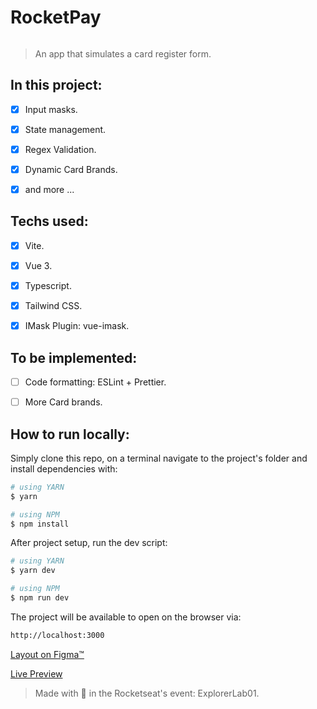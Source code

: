 # RocketPay

<p align="center"><img src="https://raw.githubusercontent.com/xSallus/explorer-lab-01-rocketpay/main/public/banner.png" alt="" /></p>

> An app that simulates a card register form.

## In this project:

- [x] Input masks.

- [x] State management.

- [x] Regex Validation.

- [x] Dynamic Card Brands.

- [x] and more ...

## Techs used:

- [x] Vite.

- [x] Vue 3.

- [x] Typescript.

- [x] Tailwind CSS.

- [x] IMask Plugin: vue-imask.

## To be implemented:

- [ ] Code formatting: ESLint + Prettier.

- [ ] More Card brands.

## How to run locally:

Simply clone this repo, on a terminal navigate to the project's folder and install dependencies with:
```bash
# using YARN
$ yarn

# using NPM
$ npm install
```

After project setup, run the dev script:
```bash
# using YARN
$ yarn dev

# using NPM
$ npm run dev
```

The project will be available to open on the browser via:
```bash
http://localhost:3000
```

[Layout on Figma™](https://www.figma.com/file/TeGOCZJiFrSfusvK3ndmHx/Explorer-Lab-%2301)

[Live Preview](https://xsallus-rocketpay.vercel.app/)

> Made with 💜 in the Rocketseat's event: ExplorerLab01.
